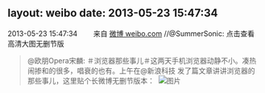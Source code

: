 layout: weibo
date: 2013-05-23 15:47:34
---
<meta name="referrer" content="no-referrer" />

2013-05-23 15:47:34  &nbsp;&nbsp;&nbsp;&nbsp;&nbsp;&nbsp; 来自 <a href="http://weibo.com/" rel="nofollow">微博 weibo.com</a>
//@SummerSonic: 点击查看高清大图无删节版
>  @欧朋Opera宋麟: ＃浏览器那些事儿＃这两天手机浏览器动静不小。凑热闹掺和的很多，唱衰的也有。上午在@新浪科技 发了篇文章讲讲浏览器的那些事儿，这里贴个长微博无删节版本： ​​​
>  ![图片](https://ww1.sinaimg.cn/large/7162f613jw1e4y7regf1hj21af9ckkjn.jpg)
